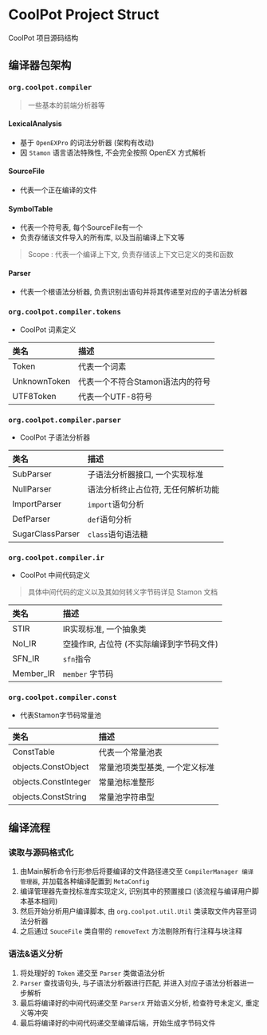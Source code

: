 # CoolPot Project Struct

CoolPot 项目源码结构

## 编译器包架构

### `org.coolpot.compiler`

> 一些基本的前端分析器等

#### LexicalAnalysis

* 基于 `OpenEXPro` 的词法分析器 (架构有改动)
* 因 `Stamon` 语言语法特殊性, 不会完全按照 OpenEX 方式解析

#### SourceFile

* 代表一个正在编译的文件

#### SymbolTable

* 代表一个符号表, 每个SourceFile有一个
* 负责存储该文件导入的所有库, 以及当前编译上下文等

> Scope : 代表一个编译上下文, 负责存储该上下文已定义的类和函数

#### Parser

* 代表一个根语法分析器, 负责识别出语句并将其传递至对应的子语法分析器

### `org.coolpot.compiler.tokens`

* CoolPot 词素定义

| 类名           | 描述                  |
|:-------------|:--------------------|
| Token        | 代表一个词素              |
| UnknownToken | 代表一个不符合Stamon语法内的符号 |
| UTF8Token    | 代表一个UTF-8符号         |

### `org.coolpot.compiler.parser`

* CoolPot 子语法分析器

| 类名               | 描述                 |
|:-----------------|:-------------------|
| SubParser        | 子语法分析器接口, 一个实现标准   |
| NullParser       | 语法分析终止占位符, 无任何解析功能 |
| ImportParser     | `import`语句分析       |
| DefParser        | `def`语句分析          |
| SugarClassParser | `class`语句语法糖       |

### `org.coolpot.compiler.ir`

* CoolPot 中间代码定义

> 具体中间代码的定义以及其如何转义字节码详见 Stamon 文档

| 类名        | 描述                       |
|:----------|:-------------------------|
| STIR      | IR实现标准, 一个抽象类            |
| Nol_IR    | 空操作IR, 占位符 (不实际编译到字节码文件) |
| SFN_IR    | `sfn`指令                  |
| Member_IR | `member` 字节码             |

### `org.coolpot.compiler.const`

* 代表Stamon字节码常量池

| 类名                   | 描述               |
|:---------------------|:-----------------|
| ConstTable           | 代表一个常量池表         |
| objects.ConstObject  | 常量池项类型基类, 一个定义标准 |
| objects.ConstInteger | 常量池标准整形          |
| objects.ConstString  | 常量池字符串型          |

## 编译流程

### 读取与源码格式化

1. 由Main解析命令行形参后将要编译的文件路径递交至 `CompilerManager 编译管理器`, 并加载各种编译配置到 `MetaConfig`
2. 编译管理器先查找标准库实现定义, 识别其中的预置接口 (该流程与编译用户脚本基本相同)
3. 然后开始分析用户编译脚本, 由 `org.coolpot.util.Util` 类读取文件内容至词法分析器
4. 之后通过 `SouceFile` 类自带的 `removeText` 方法剔除所有行注释与块注释

### 语法&语义分析

1. 将处理好的 `Token` 递交至 `Parser` 类做语法分析
2. `Parser` 查找语句头, 与子语法分析器进行匹配, 并进入对应子语法分析器进一步解析
3. 最后将编译好的中间代码递交至 `ParserX` 开始语义分析, 检查符号未定义, 重定义等冲突
4. 最后将编译好的中间代码递交至编译后端，开始生成字节码文件